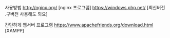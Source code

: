 사용방법
http://nginx.org/ [nginx 프로그램]
https://windows.php.net/ [최신버전 .구버전 사용해도 되요]

간단하게 웹서버 프로그램
https://www.apachefriends.org/download.html [XAMPP]
